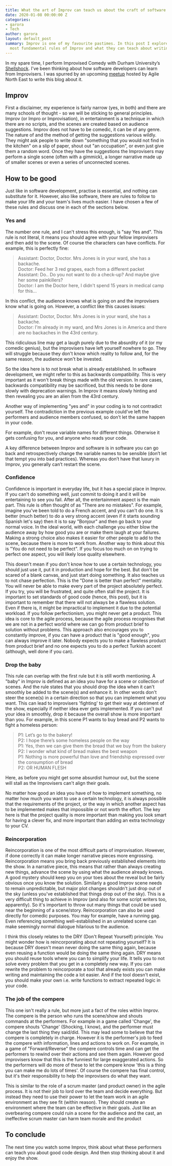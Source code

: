 ```yaml
---
title: What the art of Improv can teach us about the craft of software
date: 2020-01-08 00:00:00 Z
categories:
- garora
- Tech
author: garora
layout: default_post
summary: Improv is one of my favourite pastimes. In this post I explore some of the
  most fundamental rules of Improv and what they can teach about writing good code.
---
```


In my spare time, I perform Improvised Comedy with Durham University’s [Shellshock](https://www.facebook.com/shellshockimpro/). I've been thinking about how software developers
can learn from Improvisers. I was spurred by an upcoming [meetup](https://www.meetup.com/Agile-North-East/events/266801981/) hosted by Agile North East to write this blog about it.

## Improv

First a disclaimer, my experience is fairly narrow (yes, in both) and there are many schools of thought - so we will be sticking to general principles.
Improv (or Impro or Improvisation), in entertainment is a technique in which there are no scripts, and the scenes are created based on audience suggestions. Improv does not have to be comedic, it can be of any genre. The nature of and
the method of getting the suggestions various wildly. They might ask people to write down "something that you would not find in the kitchen" on a slip of paper, shout out
"an occupation", or even just give them a random word. Once they have the suggestions the Improvisers may perform a single scene (often with a gimmick), a longer narrative made up of smaller scenes or even a series of unconnected scenes.

## How to be good

Just like in software development, practise is essential, and nothing can substitute for it. However, also like software, there are rules to follow to make your life and your team's
lives much easier. I have chosen a few of these rules and discuss one in each of the sections below.

### Yes and

The number one rule, and I can't stress this enough, is "say Yes and". This rule is not literal, it means you should agree with your fellow improvisers and then add to the scene. Of course
the characters can have conflicts. For example, this is perfectly fine:

> Assistant: Doctor, Doctor. Mrs Jones is in your ward, she has a backache.  
> Doctor: Feed her 3 red grapes, each from a different packet  
> Assistant: Do.. Do you not want to do a check-up? And maybe give her some painkillers?  
> Doctor: I am the Doctor here, I didn't spend 15 years in medical camp for this...

In this conflict, the audience knows what is going on and the improvisers know what is going on. However, a conflict like this causes issues:

> Assistant: Doctor, Doctor. Mrs Jones is in your ward, she has a backache.  
> Doctor: I'm already in my ward, and Mrs Jones is in America and there are no backaches in the 43rd century.

This ridiculous line may get a laugh purely due to the absurdity of it (or my comedic genius), but the improvisers have left yourself nowhere to go. They will struggle
because they don't know which reality to follow and, for the same reason, the audience won't be invested.

So the idea here is to not break what is already established. In software development, we might refer to this as backwards compatibility. This is very important as it won't break things made with the
old version. In rare cases, backwards compatibility may be sacrificed, but this needs to be done slowly with deprecation warnings. In Improv it means slowly hinting and then revealing
you are an alien from the 43rd century.

Another way of implementing "yes and" in your coding is to not contradict yourself. The contradiction in the previous example could’ve left the performers and audience members confused, so don’t let the same happen in your code.

For example, don't reuse variable names for different things. Otherwise it gets confusing for you, and anyone who reads your code.

A key difference between Improv and software is in software you can go back and retrospectively change the variable names to be sensible (don’t let that tempt you into bad practices). Whereas you don’t have that luxury in Improv, you generally can’t restart the scene.

### Confidence

Confidence is important in everyday life, but it has a special place in Improv. If you can't do something well, just commit to doing it and it will be entertaining to see you fail. After all, the entertainment
aspect is the main part. This rule is often thought of as "There are no mistakes". For example, imagine you've been told to do a French accent, and you can't do one. It is better (much better) to do a very
strong accent (even if it starts sounding Spanish let's say) then it is to say "Bonjour" and then go back to your normal voice. In the ideal world, with each challenge you either blow the audience away by how good you are
or make them laugh at your failures. Making a strong choice also makes it easier for other people to add to the scene, because there is more to work from. Another way to think about this is "You do not need to be perfect". If you focus too much on on trying to perfect one aspect, you will likely lose quality elsewhere.

This doesn't mean if you don't know how to use a certain technology, you should just use it, put it in production and hope for the best. But don't be scared of a blank canvas, and
just start doing something. It also teaches us to not chase perfection. This is the
"Done is better than perfect" mentality. You will never be able to make every part of the project absolutely perfect. If you try, you will be frustrated, and quite often stall the
project. It is important to set standards of good code (hence, this post), but it is important to remember that there will not always be a flawless solution. Even if there is, it
might be impractical to implement it due to the potential workload. If you follow perfectionism, you might never get a product. This idea is core to the agile process, because the
agile process recognises that we are not in a perfect world where we can go from product brief to solution without problems. This approach also encourages you to constantly improve,
if you can have a product that is "good enough", you can always improve it later. Nobody expects you to make a flawless product from product brief and no one expects you to do a
perfect Turkish accent (although, well done if you can).

### Drop the baby

This rule can overlap with the first rule but it is still worth mentioning. A "baby" in Improv is defined as an idea you have for a scene or collection of scenes. And the rule states that you should drop
the idea when it can't smoothly be added to the scene(s) and enhance it. In other words don't steer the scene(s) in a certain direction so that you can implement what you want. This can
lead to improvisers 'fighting' to get their way at detriment of the show, especially if neither idea ever gets implemented. If you can't put your idea in smoothly, drop it because
the overall show is more important than you. For example, in this scene P1 wants to buy bread and P2 wants to fight a homeless person:

> P1: Let’s go to the bakery!  
> P2: I hope there’s some homeless people on the way  
> P1: Yes, then we can give them the bread that we buy from the bakery  
> P2: I wonder what kind of bread makes the best weapon  
> P1: Nothing is more powerful than love and friendship expressed over the consumption of bread  
> P2: OR HUMAN FLESH

Here, as before you might get some absurdist humour out, but the scene will stall as the Improvisers can't align their goals.

No matter how good an idea you have of how to implement something, no matter how much you want to use a certain technology, it is always possible that the requirements of the project,
or the way in which another aspect has to be implemented makes that impossible or not worth the effort. The key here is that the project quality is more important than making you
look smart for having a clever fix, and more important than adding an extra technology to your CV.

### Reincorporation

Reincorporation is one of the most difficult parts of improvisation. However, if done correctly it can make longer narrative pieces more engrossing. Reincorporation means you bring
back previously established elements into the show. In a narrative piece, this means that rather than always creating new things, advance the scene by using what the audience already
knows. A good mystery should keep you on your toes about the reveal but be fairly obvious once you know the solution. Similarly a good Improv scene needs to remain unpredictable,
but major plot changes shouldn't just drop out of the sky (unless you've established that things drop out of the sky). This is a very difficult thing to achieve in Improv (and also
for some script writers too, apparently). So it's important to throw out many things that could be used near the beginning of a scene/story.
Reincorporation can also be used directly for comedic purposes. You may for example, have a running gag. Even referencing something well-established in an unrelated scene can make
seemingly normal dialogue hilarious to the audience.

I think this closely relates to the DRY (Don't Repeat Yourself) principle. You might wonder how is reincorporating about not repeating yourself? It is because DRY doesn't mean
never doing the same thing again, because even reusing a function would be doing the same thing again. DRY means you should reuse tools where you can to simplify your life. It tells you
to not solve every problem that you get in a completely new way. If you
can rewrite the problem to reincorporate a tool that already exists you can make writing and maintaining the code a lot easier. And if the tool doesn't exist, you should make your own
i.e. write functions to extract repeated logic in your code.

### The job of the compere

This one isn't really a rule, but more just a fact of the roles within Improv. The compere is the person who runs the scene/show and shouts commands at the performers. For example in a game
called 'Change', the compere shouts 'Change' (Shocking, I know), and the performer must change the last thing they said/did. This may lead some to believe that the compere is completely in charge.
However it is the performer's job to feed the compere with information, lines and actions to work on. For example, in a game of "Forward/Reverse" the compere controls time and can get the
performers to rewind over their actions and see them again. However good improvisers know that this is the funniest for large exaggerated actions. So the performers will do more of these to
let the compere know 'this is a thing you can make me do lots of times'. Of course the compere has final control, but it's their responsibility to help the improvisers do what they want.

This is similar to the role of a scrum master (and product owner) in the agile process. It is not their job to lord over the team and decide everything. But instead they need to use their power to let
the team work in an agile environment as they see fit (within reason). They should create an environment where the team can be effective in their goals. Just like an overbearing compere could
ruin a scene for the audience and the cast, an ineffective scrum master can harm team morale and the product

## To conclude

The next time you watch some Improv, think about what these performers can teach you about good code design. And then stop thinking
about it and enjoy the show.
